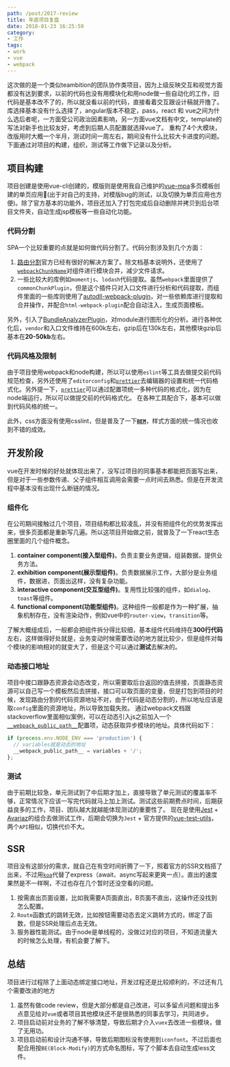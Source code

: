 ```yaml
---
path: /post/2017-review
title: 年底项目复盘
date: 2018-01-23 16:25:59
category:
- 工作
tags:
- work
- vue
- webpack
---
```


这次做的是一个类似teambition的团队协作类项目，因为上级反映交互和视觉方面都没有达到要求，以前的代码也没有用模块化和用node做一些自动化的工作，旧代码是基本改不了的，所以就没看以前的代码，直接看着交互跟设计稿就开撸了。
库选择基本没有什么选择了，angular版本不稳定，pass，react 和 vue之间为什么选后者呢，一方面受公司政治因素影响，另一方面vue文档有中文，template的写法对新手也比较友好，考虑到后期人员配置就选择vue了。
重构了4个大模块，改版用时大概一个半月，测试时间一周左右，期间没有什么比较大卡进度的问题。下面通过对项目的构建，组织，测试等工作做下记录以及分析。

## 项目构建

项目创建是使用vue-cli创建的，模版则是使用我自己维护的[vue-mpa](https://github.com/kitwon/vue-mpa)多页模板创建的单页应用🤩(出于对自己的支持，对模版bug的测试，以及切换为单页应用也方便)。除了官方基本的功能外，项目还加入了打包完成后自动删除并拷贝到后台项目文件夹，自动生成jsp模板等一些自动化功能。

<!-- more -->

### 代码分割

SPA一个比较重要的点就是如何做代码分割了。代码分割涉及到几个方面：

1. [路由分割](https://router.vuejs.org/zh-cn/advanced/lazy-loading.html)官方已经有很好的解决方案了。除文档基本说明外，还使用了[`webpackChunkName`](https://doc.webpack-china.org/api/module-methods/#import-)对组件进行模块合并，减少文件请求。
2. 一些比较大的库例如`momentjs`、`lodash`代码提取。虽然`webpack`里面提供了`commonChunkPlugin`，但是这个插件只对入口文件进行分析和代码提取，而组件里面的一些库则使用了[autodll-webpack-plugin](https://github.com/asfktz/autodll-webpack-plugin)，对一些依赖库进行提取和合并操作，并配合`html-webpack-plugin`配合自动注入，生成页面模板。

另外，引入了[BundleAnalyzerPlugin](https://github.com/webpack-contrib/webpack-bundle-analyzer)，对module进行图形化的分析。进行各种优化后，`vendor`和入口文件维持在600k左右，gzip后在130k左右，其他模块gzip后基本在**20-50kb**左右。

### 代码风格及限制

由于项目使用webpack和node构建，所以可以使用`eslint`等工具去做提交前代码规范检查，另外还使用了`editorconfig`和[`prettier`](https://github.com/prettier/prettier)去编辑器的设置和统一代码格式化。另外提一下，[`prettier`](https://github.com/prettier/prettier)可以通过配置项统一多种代码的格式化，因为在node端运行，所以可以做提交前的代码格式化。
在各种工具配合下，基本可以做到代码风格的统一。

此外，css方面没有使用csslint，但是普及了一下[**`BEM`**](https://getbem.com/)，样式方面的统一情况也收到不错的成效。

## 开发阶段

vue在开发时候的好处就体现出来了，没写过项目的同事基本都能把页面写出来，但是对于一些参数传递、父子组件相互调用会需要一点时间去熟悉。但是在开发流程中基本没有出现什么断链的情况。

### 组件化

在公司期间接触过几个项目，项目结构都比较凌乱，并没有把组件化的优势发挥出来，很多页面都是重新写几遍。所以这项目开始做之前，就普及了一下react生态圈里面的几个组件概念。

1. **container component(接入型组件)**。负责主要业务逻辑，组装数据，提供业务方法。
2. **exhibition component(展示型组件)**。负责数据展示工作，大部分是业务组件，数据进，页面出这样，没有复杂功能。
3. **interactive component(交互型组件)**。复用性比较强的组件，如`dialog`、`toast`等组件。
4. **functional component(功能型组件)**。这种组件一般都是作为一种扩展，抽象机制存在，没有渲染动作，例如vue中的`router-view`，`transition`等。

了解大概组成后，一般都会把组件拆分得比较细，基本组件代码维持在**300行代码**左右，这样做得好处就是，业务变动时候需要改动的地方就比较少，但是组件对每个模块的影响相对的就变大了，但是这个可以通过**测试**去解决的。

### 动态接口地址

项目中接口跟静态资源会动态改变，所以需要取后台返回的值去拼接，页面静态资源可以自己写一个模板然后去拼接，接口可以取页面的变量，但是打包到项目的时候，发现路由分割的代码资源地址不对，由于代码是动态分割的，所以地址应该是取`config`里面的资源地址，所以导致加载失败。
通过webpack文档跟stackoverflow里面相似案例，可以在动态引入js之前加入一个[`__webpack_public_path__`](https://webpack.js.org/api/module-variables/#__webpack_public_path__-webpack-specific-)配置项，动态获取异步模块的地址。具体代码如下：

```javascript
if (process.env.NODE_ENV === 'production') {
  // variables就是动态的地址
  __webpack_public_path__ = variables + '/';
};
```

### 测试

由于前期比较急，单元测试到了中后期才加上，直接导致了单元测试的覆盖率不够，正常情况下应该一写完代码就马上加上测试。测试这些前期费点时间，后期获益良多的工作，项目、团队越大就越能体现测试的重要性了。
现在是使用[Jest](https://facebook.github.io/jest/) + [Avariaz](https://eddyerburgh.gitbooks.io/avoriaz/content/)的组合去做测试工作，后期会切换为`Jest` + 官方提供的[vue-test-utils](https://vue-test-utils.vuejs.org/zh-cn/)，两个`API`相似，切换代价不大。

## SSR

项目没有这部分的需求，就自己在有空时间折腾了一下，照着官方的SSR文档搭了出来，不过用[`koa`](https://koajs.com/)代替了express（await、async写起来更爽一点）。直出的速度果然是不一样啊，不过也存在几个暂时还没空看的问题。

1. 按需直出页面设置，比如我需要A页面直出，B页面不直出，这操作还没找到怎么配置。
2. `Route`函数式的跳转无效，比如按钮需要动态去定义跳转方式的，绑定了函数，但是SSR处理后点击无效。
3. 服务器性能测试。由于node是单线程的，没做过对应的项目，不知道流量大的时候怎么处理，有机会要了解下。

## 总结

项目进行过程除了上面动态绑定接口地址，开发过程还是比较顺利的，不过还有几个需要改进的地方

1. 虽然有做code review，但是大部分都是自己改进，可以多留点问题和提出多点意见给对`vue`或者项目其他模块还不是很熟悉的同事去学习，共同进步。
2. 项目启动前对业务的了解不够清楚，导致后期才介入`vuex`去改进一些模块，做了无用功。
3. 项目启动前和设计沟通不够，导致后期图标没有使用到`iconfont`。不过后面也配合用按`BE(Block-Modify)`的方式命名图标，写了个脚本去自动生成less文件。
